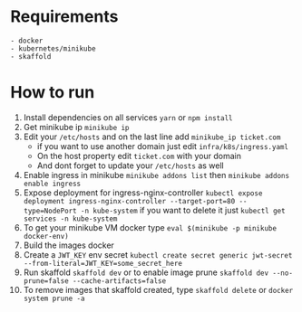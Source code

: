# Requirements

    - docker
    - kubernetes/minikube
    - skaffold

# How to run

1. Install dependencies on all services `yarn` or `npm install`
2. Get minikube ip `minikube ip`
3. Edit your `/etc/hosts` and on the last line add `minikube_ip ticket.com`
    - if you want to use another domain just edit `infra/k8s/ingress.yaml`
    - On the host property edit `ticket.com` with your domain
    - And dont forget to update your `/etc/hosts` as well
4. Enable ingress in minikube `minikube addons list` then `minikube addons enable ingress`
5. Expose deployment for ingress-nginx-controller `kubectl expose deployment ingress-nginx-controller --target-port=80 --type=NodePort -n kube-system`
   if you want to delete it just `kubectl get services -n kube-system`
6. To get your minikube VM docker type `eval $(minikube -p minikube docker-env)`
7. Build the images docker
8. Create a `JWT_KEY` env secret `kubectl create secret generic jwt-secret --from-literal=JWT_KEY=some_secret_here`
9. Run skaffold `skaffold dev` or to enable image prune `skaffold dev --no-prune=false --cache-artifacts=false`
10. To remove images that skaffold created, type `skaffold delete` or `docker system prune -a`
